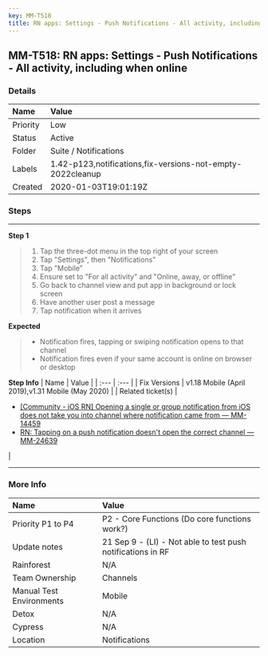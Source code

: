 ```yaml
---
key: MM-T518
title: RN apps: Settings - Push Notifications - All activity, including when online
---
```


## MM-T518: RN apps: Settings - Push Notifications - All activity, including when online

### Details

| Name     | Value                                                      |
| :------- | :--------------------------------------------------------- |
| Priority | Low                                                        |
| Status   | Active                                                     |
| Folder   | Suite / Notifications                                      |
| Labels   | 1.42-p123,notifications,fix-versions-not-empty-2022cleanup |
| Created  | 2020-01-03T19:01:19Z                                       |

### Steps

<hr/>

**Step 1**

> <article><ol><li>Tap the three-dot menu in the top right of your screen</li><li>Tap "Settings", then "Notifications"</li><li>Tap "Mobile"</li><li>Ensure set to "For all activity" and "Online, away, or offline"</li><li>Go back to channel view and put app in background or lock screen</li><li>Have another user post a message</li><li>Tap notification when it arrives</li></ol></article>

**Expected**

> <article><ul><li>Notification fires, tapping or swiping notification opens to that channel</li><li>Notification fires even if your same account is online on browser or desktop</li></ul></article>

**Step Info**
| Name | Value |
| :--- | :--- |
| Fix Versions | v1.18 Mobile (April 2019),v1.31 Mobile (May 2020) |
| Related ticket(s) | <ul><li><a href="https://mattermost.atlassian.net/browse/MM-14459">[Community - iOS RN] Opening a single or group notification from iOS does not take you into channel where notification came from — MM-14459</a></li><li><a href="https://mattermost.atlassian.net/browse/MM-24639">RN: Tapping on a push notification doesn't open the correct channel — MM-24639</a></li></ul> |

<hr/>

### More Info

| Name                     | Value                                                       |
| :----------------------- | :---------------------------------------------------------- |
| Priority P1 to P4        | P2 - Core Functions (Do core functions work?)               |
| Update notes             | 21 Sep 9 - (LI) - Not able to test push notifications in RF |
| Rainforest               | N/A                                                         |
| Team Ownership           | Channels                                                    |
| Manual Test Environments | Mobile                                                      |
| Detox                    | N/A                                                         |
| Cypress                  | N/A                                                         |
| Location                 | Notifications                                               |
